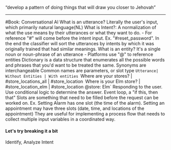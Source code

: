 “develop a pattern of doing things that will draw you closer to Jehovah”

---
#Book: Conversational AI
	What is an utterance?
		Literally the user's input, which primarily natural language(NL)
	What is Intent?:
		A normalization of what the use means by their utterances or what they want to do.
			- For reference "#" will come before the intent input. Ex. "#reset_password".
		In the end the classifier will sort the utterances by intents by which it was originally trained that had similar meanings.
	What is an entity?
		It's a single noun or noun-phrase of an utterance
			- Platforms use "@" to reference entities
		Dictionary is a data structure that enumerates all the possible words and phrases that you'd want to be treated the same.
			Synonyms are interchangeable
		Common names are parameters, or slot type
		`Utterance| Without Entities | With entities
		`Where are your stores? | #store_locations_all | #store_location`
		`Where is your Elm store? | #store_location_elm | #store_location @store: Elm`
	Responding to the user.
		Use conditional logic to determine the answer.
		Event loop, a "if this, then that"
	Slots are something that need to be filled before the request can be worked on. 
		Ex. Setting Alarm has one slot (the time of the alarm).
			Setting an appointment may have three slots (date, time, and locations of the appointment)
		They are useful for implementing a process flow that needs to collect multiple input variables in a coordinated way. 
#### Let's try breaking it a bit
Identify, Analyze Intent